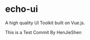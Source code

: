 <!--
 * @Author: 申恒杰
 * @Date: 2023-01-24 17:17:49
 * @Description: 铁沸物
 * @FilePath: \echo-ui\README.md
-->

# echo-ui

A high quality UI Toolkit built on Vue.js.

This is a Test Commit By HenJieShen
